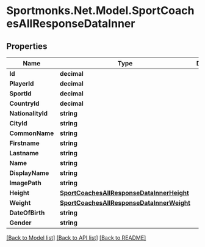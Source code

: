 # Sportmonks.Net.Model.SportCoachesAllResponseDataInner

## Properties

Name | Type | Description | Notes
------------ | ------------- | ------------- | -------------
**Id** | **decimal** |  | [optional] 
**PlayerId** | **decimal** |  | [optional] 
**SportId** | **decimal** |  | [optional] 
**CountryId** | **decimal** |  | [optional] 
**NationalityId** | **string** |  | [optional] 
**CityId** | **string** |  | [optional] 
**CommonName** | **string** |  | [optional] 
**Firstname** | **string** |  | [optional] 
**Lastname** | **string** |  | [optional] 
**Name** | **string** |  | [optional] 
**DisplayName** | **string** |  | [optional] 
**ImagePath** | **string** |  | [optional] 
**Height** | [**SportCoachesAllResponseDataInnerHeight**](SportCoachesAllResponseDataInnerHeight.md) |  | [optional] 
**Weight** | [**SportCoachesAllResponseDataInnerWeight**](SportCoachesAllResponseDataInnerWeight.md) |  | [optional] 
**DateOfBirth** | **string** |  | [optional] 
**Gender** | **string** |  | [optional] 

[[Back to Model list]](../README.md#documentation-for-models) [[Back to API list]](../README.md#documentation-for-api-endpoints) [[Back to README]](../README.md)

